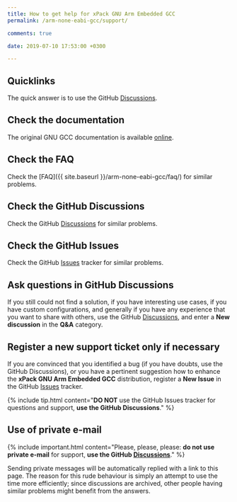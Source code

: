 ```yaml
---
title: How to get help for xPack GNU Arm Embedded GCC
permalink: /arm-none-eabi-gcc/support/

comments: true

date: 2019-07-10 17:53:00 +0300

---
```


## Quicklinks

The quick answer is to use the GitHub
[Discussions](https://github.com/xpack-dev-tools/arm-none-eabi-gcc-xpack/discussions/).

## Check the documentation

The original GNU GCC documentation is available
[online](https://gcc.gnu.org/onlinedocs/).

## Check the FAQ

Check the [FAQ]({{ site.baseurl }}/arm-none-eabi-gcc/faq/)
for similar problems.

## Check the GitHub Discussions

Check the GitHub [Discussions](https://github.com/xpack-dev-tools/arm-none-eabi-gcc-xpack/discussions/) for
similar problems.

## Check the GitHub Issues

Check the GitHub
[Issues](https://github.com/xpack-dev-tools/arm-none-eabi-gcc-xpack/issues/)
tracker for similar problems.

## Ask questions in GitHub Discussions

If you still could not find a solution, if you have interesting use
cases, if you have custom configurations, and generally if you have
any experience that you want to share with others, use the GitHub
[Discussions](https://github.com/xpack-dev-tools/arm-none-eabi-gcc-xpack/discussions/),
and enter a **New discussion** in the **Q&A** category.

## Register a new support ticket only if necessary

If you are convinced that you identified a bug (if you have doubts,
use the GitHub Discussions),
or you have a pertinent suggestion how to enhance the **xPack GNU Arm Embedded GCC**
distribution, register a **New Issue** in the GitHub
[Issues](https://github.com/xpack-dev-tools/arm-none-eabi-gcc-xpack/issues/)
tracker.

{% include tip.html content="**DO NOT** use the GitHub Issues tracker
for questions and support, **use the GitHub Discussions**." %}

## Use of private e-mail

{% include important.html content="Please, please, please: **do not use
private e-mail** for support, **use the GitHub
[Discussions](https://github.com/xpack-dev-tools/arm-none-eabi-gcc-xpack/discussions/)**." %}

Sending private messages will be automatically replied with
a link to this page.
The reason for this rude behaviour is simply an attempt to use
the time more efficiently; since discussions are archived, other people
having similar problems might benefit from the answers.

